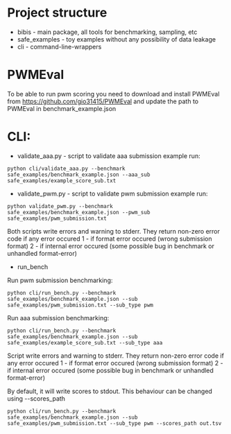 # Project structure

* bibis - main package, all tools for benchmarking, sampling, etc
* safe_examples - toy examples without any possibility of data leakage
* cli - command-line-wrappers

# PWMEval

To be able to run pwm scoring you need to download and install PWMEval from https://github.com/gio31415/PWMEval
and update the path to PWMEval in benchmark_example.json

# CLI: 

* validate_aaa.py - script to validate aaa submission 
example run:
```console
python cli/validate_aaa.py --benchmark safe_examples/benchmark_example.json --aaa_sub safe_examples/example_score_sub.txt 
```

* validate_pwm.py - script to validate pwm submission 
example run:
```console
python validate_pwm.py --benchmark safe_examples/benchmark_example.json --pwm_sub safe_examples/pwm_submission.txt 
```

Both scripts write errors and warning to stderr. They return non-zero error code if any error occured
1 - if format error occured (wrong submission format)
2 - if internal error occured (some possible bug in benchmark or unhandled format-error)

* run_bench

Run pwm submission benchmarking:

```console
python cli/run_bench.py --benchmark safe_examples/benchmark_example.json --sub safe_examples/pwm_submission.txt --sub_type pwm
```

Run aaa submission benchmarking:

```console
python cli/run_bench.py --benchmark safe_examples/benchmark_example.json --sub safe_examples/example_score_sub.txt --sub_type aaa
```

Script write errors and warning to stderr. They return non-zero error code if any error occured
1 - if format error occured (wrong submission format)
2 - if internal error occured (some possible bug in benchmark or unhandled format-error)

By default, it will write scores to stdout. This behaviour can be changed using --scores_path

```console
python cli/run_bench.py --benchmark safe_examples/benchmark_example.json --sub safe_examples/pwm_submission.txt --sub_type pwm --scores_path out.tsv
```